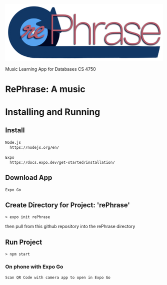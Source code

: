 ![rePhrase](https://github.com/hp-all/rePhrase/blob/main/assets/images/logos/title.png?raw=true)

Music Learning App for Databases CS 4750

# RePhrase: A music 
# Installing and Running
## Install
  
    Node.js
      https://nodejs.org/en/
    
    Expo
      https://docs.expo.dev/get-started/installation/
  
## Download App
    Expo Go
  
  
## Create Directory for Project: 'rePhrase'
    
    > expo init rePhrase  
  then pull from this github repository into the rePhrase directory
## Run Project
    
    > npm start
  
  ### On phone with Expo Go
    
    Scan QR Code with camera app to open in Expo Go
   
    
